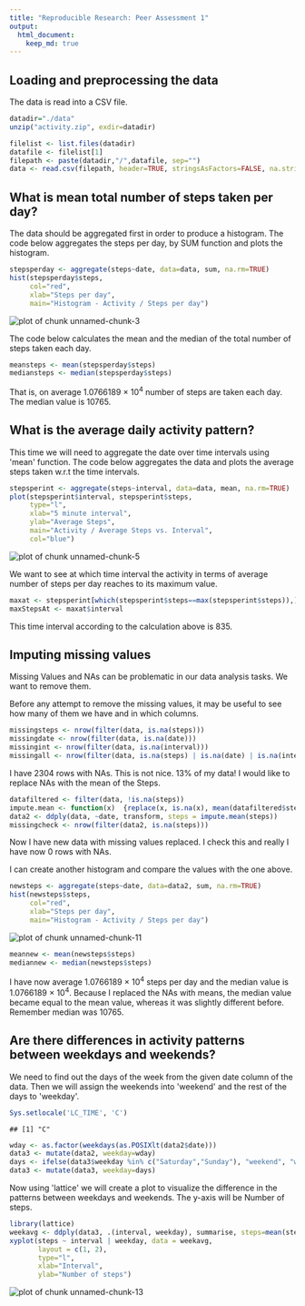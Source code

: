 ```yaml
---
title: "Reproducible Research: Peer Assessment 1"
output: 
  html_document:
    keep_md: true
---
```



## Loading and preprocessing the data
The data is read into a CSV file.


```r
datadir="./data"
unzip("activity.zip", exdir=datadir)
```


```r
filelist <- list.files(datadir)
datafile <- filelist[1]
filepath <- paste(datadir,"/",datafile, sep="")
data <- read.csv(filepath, header=TRUE, stringsAsFactors=FALSE, na.strings="NA")
```

## What is mean total number of steps taken per day?

The data should be aggregated first in order to produce a histogram.
The code below aggregates the steps per day, by SUM function and plots the histogram.


```r
stepsperday <- aggregate(steps~date, data=data, sum, na.rm=TRUE)
hist(stepsperday$steps, 
     col="red", 
     xlab="Steps per day", 
     main="Histogram - Activity / Steps per day")
```

![plot of chunk unnamed-chunk-3](figure/unnamed-chunk-3-1.png) 

The code below calculates the mean and the median of the total number of steps taken each day.


```r
meansteps <- mean(stepsperday$steps)
mediansteps <- median(stepsperday$steps)
```

That is, on average 1.0766189 &times; 10<sup>4</sup> number of steps are taken each day. The median value is 10765.

## What is the average daily activity pattern?

This time we will need to aggregate the date over time intervals using 'mean' function.
The code below aggregates the data and plots the average steps taken w.r.t the time intervals.


```r
stepsperint <- aggregate(steps~interval, data=data, mean, na.rm=TRUE)
plot(stepsperint$interval, stepsperint$steps, 
     type="l",
     xlab="5 minute interval",
     ylab="Average Steps",
     main="Activity / Average Steps vs. Interval",
     col="blue")
```

![plot of chunk unnamed-chunk-5](figure/unnamed-chunk-5-1.png) 

We want to see at which time interval the activity in terms of average number of steps per day reaches to its maximum value.


```r
maxat <- stepsperint[which(stepsperint$steps==max(stepsperint$steps)),]
maxStepsAt <- maxat$interval
```

This time interval according to the calculation above is 835.


## Imputing missing values
Missing Values and NAs can be problematic in our data analysis tasks. We want to remove them.

Before any attempt to remove the missing values, it may be useful to see how many of them we have and in which columns.
  



```r
missingsteps <- nrow(filter(data, is.na(steps)))
missingdate <- nrow(filter(data, is.na(date)))                                                                                                 
missingint <- nrow(filter(data, is.na(interval)))
missingall <- nrow(filter(data, is.na(steps) | is.na(date) | is.na(interval)))
```

I have 2304 rows with NAs. This is not nice. 13% of my data!
I would like to replace NAs with the mean of the Steps.




```r
datafiltered <- filter(data, !is.na(steps))
impute.mean <- function(x)  {replace(x, is.na(x), mean(datafiltered$steps))}
data2 <- ddply(data, ~date, transform, steps = impute.mean(steps))
missingcheck <- nrow(filter(data2, is.na(steps)))        
```

Now I have new data with missing values replaced. I check this and really I have now 0 rows with NAs.

I can create another histogram and compare the values with the one above.


```r
newsteps <- aggregate(steps~date, data=data2, sum, na.rm=TRUE)
hist(newsteps$steps, 
     col="red", 
     xlab="Steps per day", 
     main="Histogram - Activity / Steps per day")
```

![plot of chunk unnamed-chunk-11](figure/unnamed-chunk-11-1.png) 

```r
meannew <- mean(newsteps$steps)
mediannew <- median(newsteps$steps)
```

I have now average 1.0766189 &times; 10<sup>4</sup> steps per day and the median value is 1.0766189 &times; 10<sup>4</sup>. 
Because I replaced the NAs with means, the median value became equal to the mean value, whereas it was slightly different before.
Remember median was 10765.



## Are there differences in activity patterns between weekdays and weekends?

We need to find out the days of the week from the given date column of the data. Then we will assign the weekends into 'weekend' and
the rest of the days to 'weekday'.


```r
Sys.setlocale('LC_TIME', 'C')
```

```
## [1] "C"
```

```r
wday <- as.factor(weekdays(as.POSIXlt(data2$date)))
data3 <- mutate(data2, weekday=wday)
days <- ifelse(data3$weekday %in% c("Saturday","Sunday"), "weekend", "weekday")
data3 <- mutate(data3, weekday=days)
```
  
Now using 'lattice' we will create a plot to visualize the difference in the patterns between weekdays and weekends.
The y-axis will be Number of steps.


```r
library(lattice)
weekavg <- ddply(data3, .(interval, weekday), summarise, steps=mean(steps))
xyplot(steps ~ interval | weekday, data = weekavg, 
       layout = c(1, 2), 
       type="l",
       xlab="Interval",
       ylab="Number of steps")
```

![plot of chunk unnamed-chunk-13](figure/unnamed-chunk-13-1.png) 
